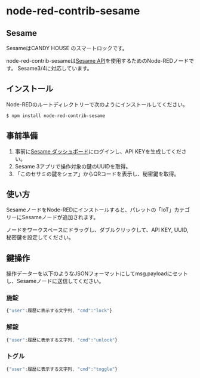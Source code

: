 # node-red-contrib-sesame

## Sesame

SesameはCANDY HOUSE のスマートロックです。

node-red-contrib-sesameは[Sesame API](https://doc.candyhouse.co/ja/SesameAPI)を使用するためのNode-REDノードです。
Sesame3/4に対応しています。

## インストール

Node-REDのルートディレクトリーで次のようにインストールしてください。

```sh
$ npm install node-red-contrib-sesame
```

## 事前準備

1. 事前に[Sesame ダッシュボード](https://dash.candyhouse.co/)にログインし、API KEYを生成してください。
1. Sesame 3アプリで操作対象の鍵のUUIDを取得。
1. 「このセサミの鍵をシェア」からQRコードを表示し、秘密鍵を取得。

## 使い方

SesameノードをNode-REDにインストールすると、パレットの「IoT」カテゴリーにSesameノードが追加されます。

ノードをワークスペースにドラッグし、ダブルクリックして、API KEY, UUID, 秘密鍵を設定してください。

## 鍵操作

操作データーを以下のようなJSONフォーマットにしてmsg.payloadにセットし、Sesameノードに送信してください。

### 施錠

```javascript
{"user":履歴に表示する文字列, "cmd":"lock"}
```

### 解錠

```javascript
{"user":履歴に表示する文字列, "cmd":"unlock"}
```

### トグル

```javascript
{"user":履歴に表示する文字列, "cmd":"toggle"}
```